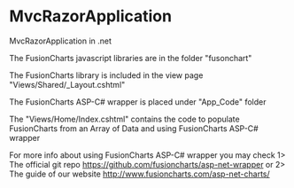 # MvcRazorApplication
MvcRazorApplication in .net

The FusionCharts javascript libraries are in the folder "fusonchart"

The FusionCharts library is included in the view page "Views/Shared/_Layout.cshtml"

The FusionCharts ASP-C# wrapper is placed under "App_Code" folder

The "Views/Home/Index.cshtml" contains the code to populate FusionCharts from an Array of Data and using FusionCharts ASP-C# wrapper

For more info about using FusionCharts ASP-C# wrapper you may check 
  1> The official git repo https://github.com/fusioncharts/asp-net-wrapper
  or 2> The guide of our website http://www.fusioncharts.com/asp-net-charts/
